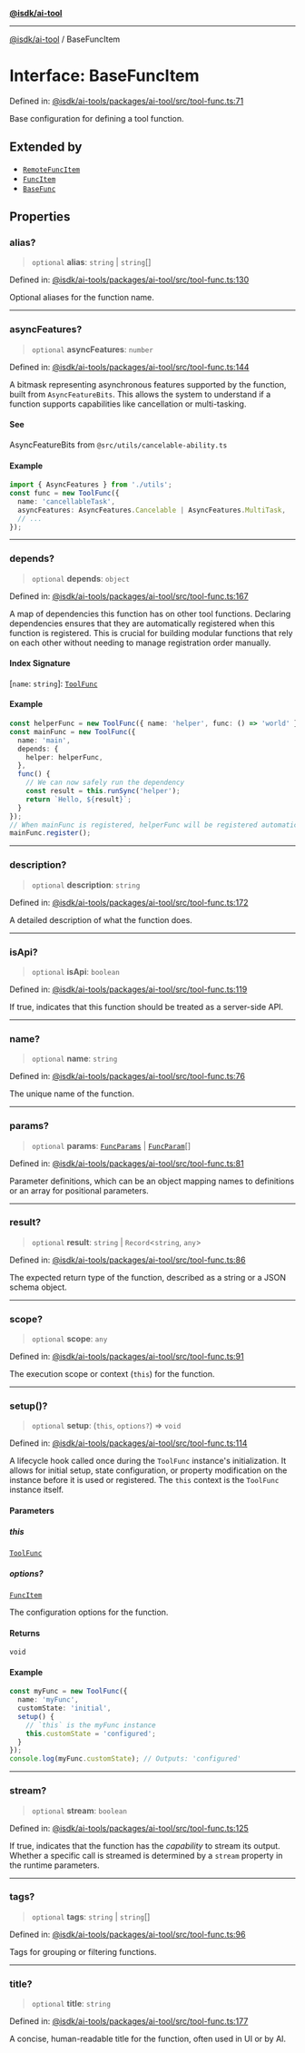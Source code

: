 [**@isdk/ai-tool**](../README.md)

***

[@isdk/ai-tool](../globals.md) / BaseFuncItem

# Interface: BaseFuncItem

Defined in: [@isdk/ai-tools/packages/ai-tool/src/tool-func.ts:71](https://github.com/isdk/ai-tool.js/blob/e883e341c67e937e7d3a3e95e8bc56844896f5a3/src/tool-func.ts#L71)

Base configuration for defining a tool function.

## Extended by

- [`RemoteFuncItem`](RemoteFuncItem.md)
- [`FuncItem`](FuncItem.md)
- [`BaseFunc`](BaseFunc.md)

## Properties

### alias?

> `optional` **alias**: `string` \| `string`[]

Defined in: [@isdk/ai-tools/packages/ai-tool/src/tool-func.ts:130](https://github.com/isdk/ai-tool.js/blob/e883e341c67e937e7d3a3e95e8bc56844896f5a3/src/tool-func.ts#L130)

Optional aliases for the function name.

***

### asyncFeatures?

> `optional` **asyncFeatures**: `number`

Defined in: [@isdk/ai-tools/packages/ai-tool/src/tool-func.ts:144](https://github.com/isdk/ai-tool.js/blob/e883e341c67e937e7d3a3e95e8bc56844896f5a3/src/tool-func.ts#L144)

A bitmask representing asynchronous features supported by the function, built from `AsyncFeatureBits`.
This allows the system to understand if a function supports capabilities like cancellation or multi-tasking.

#### See

AsyncFeatureBits from `@src/utils/cancelable-ability.ts`

#### Example

```ts
import { AsyncFeatures } from './utils';
const func = new ToolFunc({
  name: 'cancellableTask',
  asyncFeatures: AsyncFeatures.Cancelable | AsyncFeatures.MultiTask,
  // ...
});
```

***

### depends?

> `optional` **depends**: `object`

Defined in: [@isdk/ai-tools/packages/ai-tool/src/tool-func.ts:167](https://github.com/isdk/ai-tool.js/blob/e883e341c67e937e7d3a3e95e8bc56844896f5a3/src/tool-func.ts#L167)

A map of dependencies this function has on other tool functions.
Declaring dependencies ensures that they are automatically registered when this function is registered.
This is crucial for building modular functions that rely on each other without needing to manage registration order manually.

#### Index Signature

\[`name`: `string`\]: [`ToolFunc`](../classes/ToolFunc.md)

#### Example

```ts
const helperFunc = new ToolFunc({ name: 'helper', func: () => 'world' });
const mainFunc = new ToolFunc({
  name: 'main',
  depends: {
    helper: helperFunc,
  },
  func() {
    // We can now safely run the dependency
    const result = this.runSync('helper');
    return `Hello, ${result}`;
  }
});
// When mainFunc is registered, helperFunc will be registered automatically.
mainFunc.register();
```

***

### description?

> `optional` **description**: `string`

Defined in: [@isdk/ai-tools/packages/ai-tool/src/tool-func.ts:172](https://github.com/isdk/ai-tool.js/blob/e883e341c67e937e7d3a3e95e8bc56844896f5a3/src/tool-func.ts#L172)

A detailed description of what the function does.

***

### isApi?

> `optional` **isApi**: `boolean`

Defined in: [@isdk/ai-tools/packages/ai-tool/src/tool-func.ts:119](https://github.com/isdk/ai-tool.js/blob/e883e341c67e937e7d3a3e95e8bc56844896f5a3/src/tool-func.ts#L119)

If true, indicates that this function should be treated as a server-side API.

***

### name?

> `optional` **name**: `string`

Defined in: [@isdk/ai-tools/packages/ai-tool/src/tool-func.ts:76](https://github.com/isdk/ai-tool.js/blob/e883e341c67e937e7d3a3e95e8bc56844896f5a3/src/tool-func.ts#L76)

The unique name of the function.

***

### params?

> `optional` **params**: [`FuncParams`](FuncParams.md) \| [`FuncParam`](FuncParam.md)[]

Defined in: [@isdk/ai-tools/packages/ai-tool/src/tool-func.ts:81](https://github.com/isdk/ai-tool.js/blob/e883e341c67e937e7d3a3e95e8bc56844896f5a3/src/tool-func.ts#L81)

Parameter definitions, which can be an object mapping names to definitions or an array for positional parameters.

***

### result?

> `optional` **result**: `string` \| `Record`\<`string`, `any`\>

Defined in: [@isdk/ai-tools/packages/ai-tool/src/tool-func.ts:86](https://github.com/isdk/ai-tool.js/blob/e883e341c67e937e7d3a3e95e8bc56844896f5a3/src/tool-func.ts#L86)

The expected return type of the function, described as a string or a JSON schema object.

***

### scope?

> `optional` **scope**: `any`

Defined in: [@isdk/ai-tools/packages/ai-tool/src/tool-func.ts:91](https://github.com/isdk/ai-tool.js/blob/e883e341c67e937e7d3a3e95e8bc56844896f5a3/src/tool-func.ts#L91)

The execution scope or context (`this`) for the function.

***

### setup()?

> `optional` **setup**: (`this`, `options?`) => `void`

Defined in: [@isdk/ai-tools/packages/ai-tool/src/tool-func.ts:114](https://github.com/isdk/ai-tool.js/blob/e883e341c67e937e7d3a3e95e8bc56844896f5a3/src/tool-func.ts#L114)

A lifecycle hook called once during the `ToolFunc` instance's initialization.
It allows for initial setup, state configuration, or property modification on the instance
before it is used or registered. The `this` context is the `ToolFunc` instance itself.

#### Parameters

##### this

[`ToolFunc`](../classes/ToolFunc.md)

##### options?

[`FuncItem`](FuncItem.md)

The configuration options for the function.

#### Returns

`void`

#### Example

```ts
const myFunc = new ToolFunc({
  name: 'myFunc',
  customState: 'initial',
  setup() {
    // `this` is the myFunc instance
    this.customState = 'configured';
  }
});
console.log(myFunc.customState); // Outputs: 'configured'
```

***

### stream?

> `optional` **stream**: `boolean`

Defined in: [@isdk/ai-tools/packages/ai-tool/src/tool-func.ts:125](https://github.com/isdk/ai-tool.js/blob/e883e341c67e937e7d3a3e95e8bc56844896f5a3/src/tool-func.ts#L125)

If true, indicates that the function has the *capability* to stream its output.
Whether a specific call is streamed is determined by a `stream` property in the runtime parameters.

***

### tags?

> `optional` **tags**: `string` \| `string`[]

Defined in: [@isdk/ai-tools/packages/ai-tool/src/tool-func.ts:96](https://github.com/isdk/ai-tool.js/blob/e883e341c67e937e7d3a3e95e8bc56844896f5a3/src/tool-func.ts#L96)

Tags for grouping or filtering functions.

***

### title?

> `optional` **title**: `string`

Defined in: [@isdk/ai-tools/packages/ai-tool/src/tool-func.ts:177](https://github.com/isdk/ai-tool.js/blob/e883e341c67e937e7d3a3e95e8bc56844896f5a3/src/tool-func.ts#L177)

A concise, human-readable title for the function, often used in UI or by AI.
